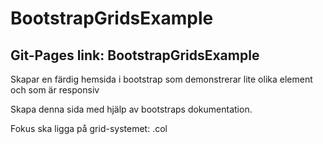 # BootstrapGridsExample

<h2>Git-Pages link: <a href: "https://paulonova.github.io/BootstrapGridsExample/">BootstrapGridsExample</a></h2>

<p>Skapar en färdig hemsida i bootstrap som demonstrerar lite olika element och som är responsiv</p>
<p>Skapa denna sida med hjälp av bootstraps dokumentation.</p>
<p>Fokus ska ligga på grid-systemet: .col</p>
